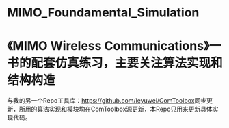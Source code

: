 # MIMO_Foundamental_Simulation
《MIMO Wireless Communications》一书的配套仿真练习，主要关注算法实现和结构构造 <br>
===
与我的另一个Repo工具库：<link>https://github.com/leyuwei/ComToolbox</link>同步更新，所用的算法实现和模块均在ComToolbox源更新，本Repo只用来更新具体实现代码。
